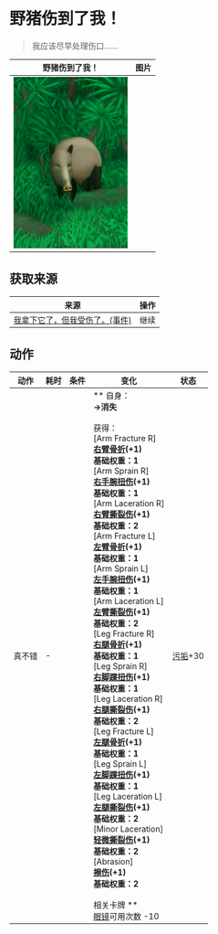 # 野猪伤到了我！  
> 我应该尽早处理伤口……  
  
  野猪伤到了我！  |   图片   
 ----  |  ----:   
   |  <img decoding="async" src="Sprite/BoarEvent.png" href="a.md" style="max-width:300px;max-height:300px;">   
  
## 获取来源  
来源  |  操作  
----  |  ----  
[我拿下它了，但我受伤了。(事件)](Event_BoarFightMixedSuccess.md)  |  继续  
## 动作  
动作  |  耗时  |  条件  |  变化  |  状态  
----  |  ----  |  ----  |  ----  |  ----  
真不错<br>  |  -  |    |  ** 自身：**<br>→消失<br><br>** 获得： **<br>** [Arm Fracture R] **<br>  [右臂骨折](W_ArmFractureR.md)(+1)<br>基础权重：1<br>** [Arm Sprain R] **<br>  [右手腕扭伤](W_ArmSprainedR.md)(+1)<br>基础权重：1<br>** [Arm Laceration R] **<br>  [右臂撕裂伤](W_ArmLacerationR.md)(+1)<br>基础权重：2<br>** [Arm Fracture L] **<br>  [左臂骨折](W_ArmFractureL.md)(+1)<br>基础权重：1<br>** [Arm Sprain L] **<br>  [左手腕扭伤](W_ArmSprainedL.md)(+1)<br>基础权重：1<br>** [Arm Laceration L] **<br>  [左臂撕裂伤](W_ArmLacerationL.md)(+1)<br>基础权重：2<br>** [Leg Fracture R] **<br>  [右腿骨折](W_LegFractureR.md)(+1)<br>基础权重：1<br>** [Leg Sprain R] **<br>  [右脚踝扭伤](W_LegSprainedR.md)(+1)<br>基础权重：1<br>** [Leg Laceration R] **<br>  [右腿撕裂伤](W_LegLacerationR.md)(+1)<br>基础权重：2<br>** [Leg Fracture L] **<br>  [左腿骨折](W_LegFractureL.md)(+1)<br>基础权重：1<br>** [Leg Sprain L] **<br>  [左脚踝扭伤](W_LegSprainedL.md)(+1)<br>基础权重：1<br>** [Leg Laceration L] **<br>  [左腿撕裂伤](W_LegLacerationL.md)(+1)<br>基础权重：2<br>** [Minor Laceration] **<br>  [轻微撕裂伤](W_MinorLaceration.md)(+1)<br>基础权重：2<br>** [Abrasion] **<br>  [擦伤](W_Abrasion.md)(+1)<br>基础权重：2<br><br>** 相关卡牌 **<br>[眼镜](Glasses.md)可用次数  -10  |  [污垢](Filth.md)+30  


<script>document.title="野猪伤到了我！ - 卡牌生存百科 Card Survival Wiki";</script>